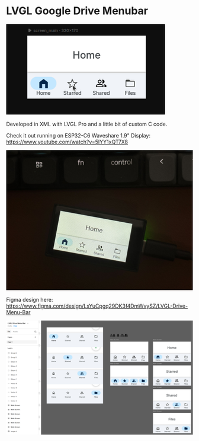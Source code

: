 # LVGL Google Drive Menubar

![alt text](repo_assets/gdrive_menubar.gif)

Developed in XML with LVGL Pro and a little bit of custom C code.

Check it out running on ESP32-C6 Waveshare 1.9" Display:
https://www.youtube.com/watch?v=5IYY1xQT7X8

![alt text](repo_assets/waveshare_display.jpg)

Figma design here: https://www.figma.com/design/LsYuCpgq29DK3f4DmWvySZ/LVGL-Drive-Menu-Bar

![alt text](repo_assets/figma.png)